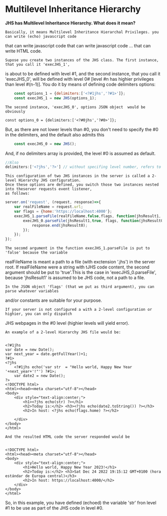 # Multilevel Inheritance Hierarchy

**JHS has Multilevel Inheritance Hierarchy. What does it mean?**

    Basically, it means Multilevel Inheritance Hierarchal Privileges. you can write (echo) javascript code 
 that can write javascript code that can write javascript code ... that can write HTML code. 

    Supose you create two instances of the JHS class. The first instance, that you call it 'execJHS_1', 
is about to be defined with level #1, and the second instance, that you call it 'execJHS_0', will be 
defined with level 0# [level #n has highier privileges than level #(n-1)]. You do it by means of defining 
code delimiters options:

```javascript
    const options_1 = {delimiters:['<?#1jhs','?#1>']};
    const execJHS_1 = new JHS(options_1);
```

    The second instance, 'execJHS_0', options JSON object  would be  obviously

    const options_0 = {delimiters:['<?#0jhs','?#0>']};

But, as there are not lower levels than #0, you don't need to specify the #0 in the delimiters, and the 
default also admits this

```javascript
    const execJHS_0 = new JHS();
```
And, if no delimiters array is provided, the level #0 is assumed as default. 

```javascript
//Also
delimiters:['<?jhs','?>'] // without specifing level number, refers to level #0.
```

    This configuration of two JHS instances in the server is called a 2-level Hierarchy JHS configuration.
    Once these options are defined, you switch those two instances nested into theserver requests event listener, 
    as follows:

```javascript
server.on('request', (request, response)=>{
    var realFileName = request.url;
    var flags = {home:'https://localhost:4000'};
    execJHS_1.parseFile(realFileName,false,flags, function(jhsResult1, err){  
        execJHS_0.parseFile(jhsResult1,true, flags, function(jhsResult0, err){  		
	        response.end(jhsResult0);	
	    }); 
	}); 
});
```

    The secomd argument in the function execJHS_1.parseFile is put to 'false' because the variable 
realFileName is meant a path to a file (with exctension '.jhs') in the server root. If realFileName 
were a string with tJHS code content, the second argument should be put to 'true'.This is the case in 
'execJHS_0.parseFile', because 'jhsResult1' is assumed to be JHS code, not a path to a file.

    In the JSON object 'flags' (that we put as third argument), you can parse whatever variables 
 and/or constants are suitable for your purpose.

    If your server is not configured a with a 2-level configuration or highier, you can only dispatch 
JHS webpages in the #0 level (highier levels will yield error).

    An example of a 2-level Hierarchy JHS file would be:


    <?#1jhs 
    var date = new Date();
    var next_year = date.getFullYear()+1;
    ?#1>
    <?jhs 
        <?#1jhs echo('var str  = "Hello world, Happy New Year '+next_year+'!"') ?#1>;
        var date2 = new Date();
    ?>
    <!DOCTYPE html> 
    <html><head><meta charset="utf-8"></head>
    <body>
        <div style="text-align:center;">
            <h1><?jhs echo(str) ?></h1>
            <h2>Today is:</h2> <h3><?jhs echo(date2.toString()) ?></h3>
            <h2>In host: <?jhs echo(flags.home) ?></h2>
        
        </div>
    </body>
    </html>

    And the resulted HTML code the server responded would be


    <!DOCTYPE html> 
    <html><head><meta charset="utf-8"></head>
    <body>
        <div style="text-align:center;">
            <h1>Hello world, Happy New Year 2023!</h1>
            <h2>Today is:</h2> <h3>Sat Dec 24 2022 19:15:12 GMT+0100 (hora estándar de Europa central)</h3>
            <h2>In host: https://localhost:4000/</h2>
        </div>
    </body>
    </html>

So, in this example, you have defined (echoed) the variable 'str' fron level #1 to be use as part 
of the JHS code in level #0.



